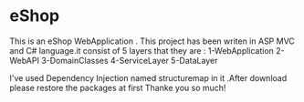 # eShop
This is an eShop WebApplication .
This project has been writen in ASP MVC and C# language.it consist of 5 layers that they are :
1-WebApplication 
2-WebAPI 
3-DomainClasses 
4-ServiceLayer 
5-DataLayer

I've used Dependency Injection named structuremap in it .After download please restore the packages at first
Thanke you so much!





